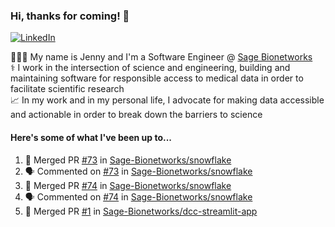 ### Hi, thanks for coming! 👋
[![LinkedIn](https://img.shields.io/badge/-Jenny_V._Medina-0A66C2?style=flat-square?&logo=LinkedIn&logoColor=white)](https://www.linkedin.com/in/jenny-v-medina-a53a0332/)

👩🏻‍💻 My name is Jenny and I'm a Software Engineer @ [Sage Bionetworks](https://sagebionetworks.org/)\
⚕️ I work in the intersection of science and engineering, building and maintaining software for responsible access to medical data in order to facilitate scientific research\
📈 In my work and in my personal life, I advocate for making data accessible and actionable in order to break down the barriers to science

#### Here's some of what I've been up to...

<!--START_SECTION:activity-->
1. 🎉 Merged PR [#73](https://github.com/Sage-Bionetworks/snowflake/pull/73) in [Sage-Bionetworks/snowflake](https://github.com/Sage-Bionetworks/snowflake)
2. 🗣 Commented on [#73](https://github.com/Sage-Bionetworks/snowflake/pull/73#issuecomment-2334104171) in [Sage-Bionetworks/snowflake](https://github.com/Sage-Bionetworks/snowflake)
3. 🎉 Merged PR [#74](https://github.com/Sage-Bionetworks/snowflake/pull/74) in [Sage-Bionetworks/snowflake](https://github.com/Sage-Bionetworks/snowflake)
4. 🗣 Commented on [#74](https://github.com/Sage-Bionetworks/snowflake/pull/74#issuecomment-2331935424) in [Sage-Bionetworks/snowflake](https://github.com/Sage-Bionetworks/snowflake)
5. 🎉 Merged PR [#1](https://github.com/Sage-Bionetworks/dcc-streamlit-app/pull/1) in [Sage-Bionetworks/dcc-streamlit-app](https://github.com/Sage-Bionetworks/dcc-streamlit-app)
<!--END_SECTION:activity-->
